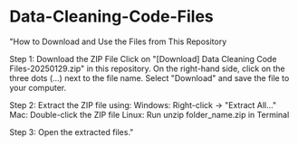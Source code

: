 # Data-Cleaning-Code-Files

"How to Download and Use the Files from This Repository

Step 1: Download the ZIP File Click on "[Download] Data Cleaning Code Files-20250129.zip" in this repository. On the right-hand side, click on the three dots (...) next to the file name. Select "Download" and save the file to your computer.

Step 2:  Extract the ZIP file using:
Windows: Right-click → "Extract All..."
Mac: Double-click the ZIP file
Linux: Run unzip folder_name.zip in Terminal

Step 3: Open the extracted files."
